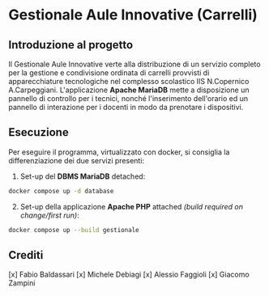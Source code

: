 # Gestionale Aule Innovative (Carrelli)
## Introduzione al progetto
Il Gestionale Aule Innovative verte alla distribuzione di un servizio completo per la gestione e condivisione ordinata di carrelli provvisti di apparecchiature tecnologiche nel complesso scolastico IIS N.Copernico A.Carpeggiani.
L'applicazione **Apache MariaDB** mette a disposizione un pannello di controllo per i tecnici, nonché l'inserimento dell'orario ed un pannello di interazione per i docenti in modo da prenotare i dispositivi.
## Esecuzione
Per eseguire il programma, virtualizzato con docker, si consiglia la differenziazione dei due servizi presenti:
1. Set-up del **DBMS MariaDB** detached:
```bash
docker compose up -d database
```
2. Set-up della applicazione **Apache PHP** attached *(build required on change/first run)*:
```bash
docker compose up --build gestionale
```
## Crediti
[x] Fabio   Baldassari
[x] Michele Debiagi
[x] Alessio Faggioli
[x] Giacomo Zampini
